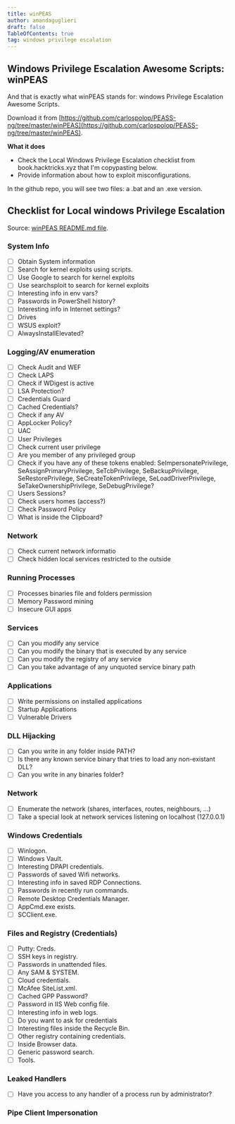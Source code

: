 ```yaml
---
title: winPEAS
author: amandaguglieri
draft: false
TableOfContents: true
tag: windows privilege escalation
---
```



## Windows Privilege Escalation Awesome Scripts: winPEAS

And that is exactly what winPEAS stands for: windows Privilege Escalation Awesome Scripts. 

Download it from [https://github.com/carlospolop/PEASS-ng/tree/master/winPEAS](https://github.com/carlospolop/PEASS-ng/tree/master/winPEAS).

**What it does**

+ Check the Local Windows Privilege Escalation checklist from book.hacktricks.xyz that I'm copypasting below.
+ Provide information about how to exploit misconfigurations.

In the github repo, you will see two files: a .bat and an .exe version.


## Checklist for Local windows Privilege Escalation

Source: [winPEAS README.md file](https://github.com/carlospolop/PEASS-ng/tree/master/winPEAS).

### System Info 

* [ ] Obtain System information
* [ ] Search for kernel exploits using scripts.
* [ ] Use Google to search for kernel exploits
* [ ] Use searchsploit to search for kernel exploits
* [ ] Interesting info in env vars?
* [ ] Passwords in PowerShell history?
* [ ] Interesting info in Internet settings?
* [ ] Drives
* [ ] WSUS exploit?
* [ ] AlwaysInstallElevated?

### Logging/AV enumeration

* [ ] Check Audit and WEF
* [ ] Check LAPS
* [ ] Check if WDigest is active
* [ ] LSA Protection?
* [ ] Credentials Guard
* [ ] Cached Credentials?
* [ ] Check if any AV
* [ ] AppLocker Policy?
* [ ] UAC
* [ ] User Privileges
* [ ] Check current user privilege
* [ ] Are you member of any privileged group
* [ ] Check if you have any of these tokens enabled: SeImpersonatePrivilege, SeAssignPrimaryPrivilege, SeTcbPrivilege, SeBackupPrivilege, SeRestorePrivilege, SeCreateTokenPrivilege, SeLoadDriverPrivilege, SeTakeOwnershipPrivilege, SeDebugPrivilege?
* [ ] Users Sessions?
* [ ] Check users homes (access?)
* [ ] Check Password Policy
* [ ] What is inside the Clipboard?

### Network

* [ ] Check current network informatio
* [ ] Check hidden local services restricted to the outside

### Running Processes

* [ ] Processes binaries file and folders permission
* [ ] Memory Password mining
* [ ] Insecure GUI apps

### Services

* [ ] Can you modify any service
* [ ] Can you modify the binary that is executed by any service
* [ ] Can you modify the registry of any service
* [ ] Can you take advantage of any unquoted service binary path

### Applications

* [ ] Write permissions on installed applications
* [ ] Startup Applications
* [ ] Vulnerable Drivers

### DLL Hijacking

* [ ] Can you write in any folder inside PATH?
* [ ] Is there any known service binary that tries to load any non-existant DLL?
* [ ] Can you write in any binaries folder?

### Network

* [ ] Enumerate the network (shares, interfaces, routes, neighbours, ...)
* [ ] Take a special look at network services listening on localhost (127.0.0.1)

### Windows Credentials

* [ ] Winlogon.
* [ ] Windows Vault.
* [ ] Interesting DPAPI credentials.
* [ ] Passwords of saved Wifi networks.
* [ ] Interesting info in saved RDP Connections.
* [ ] Passwords in recently run commands.
* [ ] Remote Desktop Credentials Manager.
* [ ] AppCmd.exe exists.
* [ ] SCClient.exe.

### Files and Registry (Credentials)

* [ ] Putty: Creds.
* [ ] SSH keys in registry.
* [ ] Passwords in unattended files.
* [ ] Any SAM & SYSTEM.
* [ ] Cloud credentials.
* [ ] McAfee SiteList.xml.
* [ ] Cached GPP Password?
* [ ] Password in IIS Web config file.
* [ ] Interesting info in web logs.
* [ ] Do you want to ask for credentials
* [ ] Interesting files inside the Recycle Bin.
* [ ] Other registry containing credentials.
* [ ] Inside Browser data.
* [ ] Generic password search.
* [ ] Tools.

### Leaked Handlers

* [ ] Have you access to any handler of a process run by administrator?

### Pipe Client Impersonation

